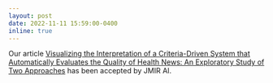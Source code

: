 ```yaml
---
layout: post
date: 2022-11-11 15:59:00-0400
inline: true
---
```


Our article [Visualizing the Interpretation of a Criteria-Driven System that Automatically Evaluates the Quality of Health News: An Exploratory Study of Two Approaches](https://preprints.jmir.org/preprint/37751/accepted) has been accepted by JMIR AI. 
